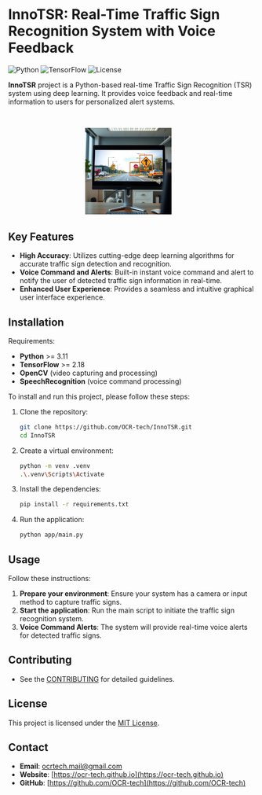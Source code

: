# InnoTSR: Real-Time Traffic Sign Recognition System with Voice Feedback

![Python](https://img.shields.io/badge/python-3.11%2B-blue)
![TensorFlow](https://img.shields.io/badge/tensorflow-2.18%2B-blue)
![License](https://img.shields.io/badge/license-MIT-blue)

<!-- ![Visitors](https://visitor-badge.laobi.icu/badge?page_id=OCR-tech.InnoTSR) -->
<!-- ![GitHub repo size](https://img.shields.io/github/repo-size/OCR-tech/InnoTSR) -->
<!-- ![GitHub commit activity](https://img.shields.io/github/commit-activity/m/OCR-tech/InnoTSR) -->
<!-- ![GitHub contributors](https://img.shields.io/github/contributors-anon/OCR-tech/InnoTSR) -->

**InnoTSR** project is a Python-based real-time Traffic Sign Recognition (TSR) system using deep learning. It provides voice feedback and real-time information to users for personalized alert systems.

<br/>
<p align="center">
<img src="docs/public/img/img1a.png" style="width:35%; height:auto;">&emsp;
</p>

## Key Features

- **High Accuracy**: Utilizes cutting-edge deep learning algorithms for accurate traffic sign detection and recognition.
- **Voice Command and Alerts**: Built-in instant voice command and alert to notify the user of detected traffic sign information in real-time.
- **Enhanced User Experience**: Provides a seamless and intuitive graphical user interface experience.

## Installation

Requirements:

- **Python** >= 3.11
- **TensorFlow** >= 2.18
- **OpenCV** (video capturing and processing)
- **SpeechRecognition** (voice command processing)
  <!-- - TensorFlow 2.18 or higher -->
  <!-- - SSD MobileNet V2 model -->

To install and run this project, please follow these steps:

1. Clone the repository:

   ```sh
   git clone https://github.com/OCR-tech/InnoTSR.git
   cd InnoTSR
   ```

2. Create a virtual environment:

   ```sh
   python -m venv .venv
   .\.venv\Scripts\Activate
   ```

3. Install the dependencies:

   ```sh
   pip install -r requirements.txt
   ```

<!-- # ssd-mobilenet-v2-tensorflow2-fpnlite-320x320-v1.tar -->
<!-- 4. Download the [SSD MobileNet V2 TensorFlow 2 model](https://tfhub.dev/tensorflow/ssd_mobilenet_v2/fpnlite_320x320/1) and extract the files into `app/models/pretrained_model/`.
   - Ensure the directory contains files like `saved_model.pb` and the `saved_model` folder. -->

<!-- 4. Download the [SSD MobileNet V2 TensorFlow 2 model](http://download.tensorflow.org/models/object_detection/tf2/20200711/ssd_mobilenet_v2_fpnlite_320x320_coco17_tpu-8.tar.gz) and extract it into `app/models/pretrained_model/`.
   - The directory should contain `saved_model.pb` and a `saved_model` folder. -->

4. Run the application:

   ```sh
   python app/main.py
   ```

## Usage

Follow these instructions:

1. **Prepare your environment**: Ensure your system has a camera or input method to capture traffic signs.
2. **Start the application**: Run the main script to initiate the traffic sign recognition system.
3. **Voice Command Alerts**: The system will provide real-time voice alerts for detected traffic signs.

## Contributing

- See the [CONTRIBUTING](CONTRIBUTING.md) for detailed guidelines.

<!-- For contributions, please follow the steps below:
1. Fork the repository.
2. Create a new branch (`git checkout -b feature-branch`).
3. Commit your changes (`git commit -m 'Add new feature'`).
4. Push to the branch (`git push origin feature-branch`).
5. Create a new pull request. -->

## License

This project is licensed under the [MIT License](LICENSE).

## Contact

<!-- If you have questions, suggestions, or would like to contribute, feel free to reach out: -->

- **Email**: ocrtech.mail@gmail.com
- **Website**: [https://ocr-tech.github.io](https://ocr-tech.github.io)
- **GitHub**: [https://github.com/OCR-tech](https://github.com/OCR-tech)
